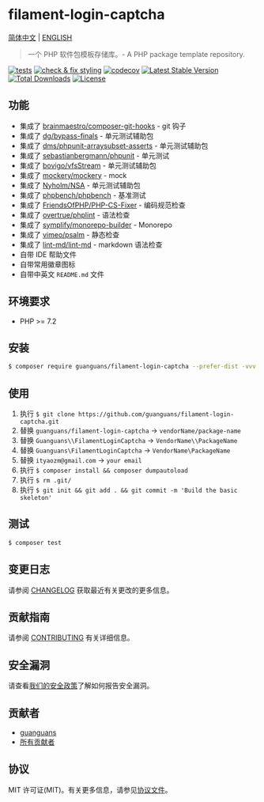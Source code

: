 # filament-login-captcha

[简体中文](README-zh_CN.md) | [ENGLISH](README.md)

> 一个 PHP 软件包模板存储库。- A PHP package template repository.

[![tests](https://github.com/guanguans/filament-login-captcha/workflows/tests/badge.svg)](https://github.com/guanguans/filament-login-captcha/actions)
[![check & fix styling](https://github.com/guanguans/filament-login-captcha/actions/workflows/php-cs-fixer.yml/badge.svg)](https://github.com/guanguans/filament-login-captcha/actions)
[![codecov](https://codecov.io/gh/guanguans/filament-login-captcha/branch/main/graph/badge.svg?token=URGFAWS6S4)](https://codecov.io/gh/guanguans/filament-login-captcha)
[![Latest Stable Version](https://poser.pugx.org/guanguans/filament-login-captcha/v)](//packagist.org/packages/guanguans/filament-login-captcha)
[![Total Downloads](https://poser.pugx.org/guanguans/filament-login-captcha/downloads)](//packagist.org/packages/guanguans/filament-login-captcha)
[![License](https://poser.pugx.org/guanguans/filament-login-captcha/license)](//packagist.org/packages/guanguans/filament-login-captcha)

## 功能

* 集成了 [brainmaestro/composer-git-hooks](https://github.com/BrainMaestro/composer-git-hooks) - git 钩子
* 集成了 [dg/bypass-finals](https://github.com/rdohms/dg/bypass-finals) - 单元测试辅助包
* 集成了 [dms/phpunit-arraysubset-asserts](https://github.com/rdohms/phpunit-arraysubset-asserts) - 单元测试辅助包
* 集成了 [sebastianbergmann/phpunit](https://github.com/sebastianbergmann/phpunit) - 单元测试
* 集成了 [bovigo/vfsStream](https://github.com/bovigo/vfsStream) - 单元测试辅助包
* 集成了 [mockery/mockery](https://github.com/mockery/mockery) - mock
* 集成了 [Nyholm/NSA](https://github.com/Nyholm/NSA) - 单元测试辅助包
* 集成了 [phpbench/phpbench](https://github.com/phpbench/phpbench) - 基准测试
* 集成了 [FriendsOfPHP/PHP-CS-Fixer](https://github.com/FriendsOfPHP/PHP-CS-Fixer) - 编码规范检查
* 集成了 [overtrue/phplint](https://github.com/overtrue/phplint) - 语法检查
* 集成了 [symplify/monorepo-builder](https://github.com/symplify/monorepo-builder) - Monorepo
* 集成了 [vimeo/psalm](https://github.com/vimeo/psalm) - 静态检查
* 集成了 [lint-md/lint-md](https://github.com/lint-md/lint-md) - markdown 语法检查
* 自带 IDE 帮助文件
* 自带常用徽章图标
* 自带中英文 `README.md` 文件

## 环境要求

* PHP >= 7.2

## 安装

```bash
$ composer require guanguans/filament-login-captcha --prefer-dist -vvv
```

## 使用

1. 执行 `$ git clone https://github.com/guanguans/filament-login-captcha.git`
2. 替换 `guanguans/filament-login-captcha` -> `vendorName/package-name`
3. 替换 `Guanguans\\FilamentLoginCaptcha` -> `VendorName\\PackageName`
4. 替换 `Guanguans\FilamentLoginCaptcha` -> `VendorName\PackageName`
5. 替换 `ityaozm@gmail.com` -> `your email`
6. 执行 `$ composer install && composer dumpautoload`
7. 执行 `$ rm .git/`
8. 执行 `$ git init && git add . && git commit -m 'Build the basic skeleton'`

## 测试

```bash
$ composer test
```

## 变更日志

请参阅 [CHANGELOG](CHANGELOG.md) 获取最近有关更改的更多信息。

## 贡献指南

请参阅 [CONTRIBUTING](.github/CONTRIBUTING.md) 有关详细信息。

## 安全漏洞

请查看[我们的安全政策](../../security/policy)了解如何报告安全漏洞。

## 贡献者

* [guanguans](https://github.com/guanguans)
* [所有贡献者](../../contributors)

## 协议

MIT 许可证(MIT)。有关更多信息，请参见[协议文件](LICENSE)。
